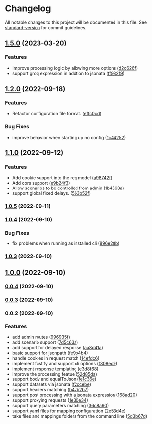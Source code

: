 # Changelog

All notable changes to this project will be documented in this file. See [standard-version](https://github.com/conventional-changelog/standard-version) for commit guidelines.

## [1.5.0](https://gitlab.com/bn3t/mimus-serve/compare/1.4.0...1.5.0) (2023-03-20)


### Features

* Improve processing logic by allowing more options ([d2c626f](https://gitlab.com/bn3t/mimus-serve/commit/d2c626fdb7dd13f7f33cf53c842352262b617bfd))
* support groq expression in addtion to jsonata ([ff982f9](https://gitlab.com/bn3t/mimus-serve/commit/ff982f90e67a103389f189fa2b6d172929e874c3))

## [1.2.0](https://gitlab.com/bn3t/mimus-serve/compare/1.1.0...1.2.0) (2022-09-18)


### Features

* Refactor configuration file format. ([effc0cd](https://gitlab.com/bn3t/mimus-serve/commit/effc0cdb8e2bb9917bf8d15042ba32ff4aa8acbb))


### Bug Fixes

* improve behavior when starting up no config ([1c44252](https://gitlab.com/bn3t/mimus-serve/commit/1c44252a3d5a81e02c65ccbb83c89bc501a58401))

## [1.1.0](https://gitlab.com/bn3t/mimus-serve/compare/1.0.5...1.1.0) (2022-09-12)


### Features

* Add cookie support into the req model ([a98742f](https://gitlab.com/bn3t/mimus-serve/commit/a98742fb191c58ea9d9ba16755d24fe30015fe88))
* Add cors support ([e9b24f3](https://gitlab.com/bn3t/mimus-serve/commit/e9b24f3ee413916ef8109f5a6e0501a0072e27de))
* Allow scenarios to be controlled from admin ([1b4563a](https://gitlab.com/bn3t/mimus-serve/commit/1b4563a65932e8276f0fd437c8da7b97f56fa8ca))
* support global fixed delays. ([563b52f](https://gitlab.com/bn3t/mimus-serve/commit/563b52f3f8899dfdd53d929e56313a014068c66c))

### [1.0.5](https://gitlab.com/bn3t/mimus-serve/compare/1.0.4...1.0.5) (2022-09-11)

### [1.0.4](https://gitlab.com/bn3t/mimus-serve/compare/1.0.3...1.0.4) (2022-09-10)


### Bug Fixes

* fix problems when running as installed cli ([896e28b](https://gitlab.com/bn3t/mimus-serve/commit/896e28bdc64bb633d0527542e860313bec23078b))

### [1.0.3](https://gitlab.com/bn3t/mimus-serve/compare/1.0.2...1.0.3) (2022-09-10)

## [1.0.0](https://gitlab.com/bn3t/mimus-serve/compare/0.0.4...1.0.0) (2022-09-10)

### [0.0.4](https://gitlab.com/bn3t/mimus-serve/compare/0.0.2...0.0.4) (2022-09-10)

### [0.0.3](https://gitlab.com/bn3t/mimus-serve/compare/0.0.2...0.0.3) (2022-09-10)

### 0.0.2 (2022-09-10)

### Features

- add admin routes ([996935f](https://gitlab.com/bn3t/mimus-serve/commit/996935f31838ea9de1d038d13aebe857b0316f13))
- add scenario support ([7d5c63a](https://gitlab.com/bn3t/mimus-serve/commit/7d5c63a21082826c82ddac016970cfb4515cc782))
- add support for delayed response ([aa8d41a](https://gitlab.com/bn3t/mimus-serve/commit/aa8d41a621adbef9c58cfb5a3d27906a985b1597))
- basic support for jsonpath ([fe9b4b4](https://gitlab.com/bn3t/mimus-serve/commit/fe9b4b44361adde525091f674f1d41caeed8da35))
- handle cookies in request match ([14efdc6](https://gitlab.com/bn3t/mimus-serve/commit/14efdc67d3c0b21b13b80c32034bb2e33224a816))
- implement fastify and support cli options ([f308ec9](https://gitlab.com/bn3t/mimus-serve/commit/f308ec9f421ff0a3b3f3ad866d194819d274474b))
- implement response templating ([e3d8f68](https://gitlab.com/bn3t/mimus-serve/commit/e3d8f68b09e02a30fc470e8d0165c710bfdd6f4b))
- improve the processing featue ([52d85da](https://gitlab.com/bn3t/mimus-serve/commit/52d85daaf7abb776937aeac565c890b53aa649c6))
- support body and equalToJson ([fe1c36e](https://gitlab.com/bn3t/mimus-serve/commit/fe1c36e4f478670a9af7f10718b601e74282ac49))
- support datasets via jsonata ([f2ccebe](https://gitlab.com/bn3t/mimus-serve/commit/f2ccebea8b1f9e7fd39e95d19dda1160676b0ccc))
- support headers matching ([b47b2b7](https://gitlab.com/bn3t/mimus-serve/commit/b47b2b77ebb6e1fa7cf585c9d47378c81ea8a733))
- support post processing with a jsonata expression ([168ad20](https://gitlab.com/bn3t/mimus-serve/commit/168ad202f3ac9a740afffa494610534dfa820169))
- support proxying requests ([1e30e34](https://gitlab.com/bn3t/mimus-serve/commit/1e30e3413a879a95e1f773625df18fdb1d95a152))
- support query parameters matching ([36c8a90](https://gitlab.com/bn3t/mimus-serve/commit/36c8a9036c74e599263663a886f656adc20589f2))
- support yaml files for mapping configuration ([2e53d4e](https://gitlab.com/bn3t/mimus-serve/commit/2e53d4ec5302235b6072411c86a710ce048eb0ee))
- take files and mappings folders from the command line ([5d3b67d](https://gitlab.com/bn3t/mimus-serve/commit/5d3b67d389e1673ddb6223aaa932a8a09b441a0d))
